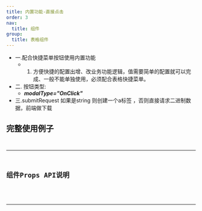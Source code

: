 ```yaml
---
title: 内置功能-直接点击
order: 3
nav:
  title: 组件
group:
  title: 表格组件
---
```



 - 一.配合快捷菜单按钮使用内置功能
   - 1. 方便快捷的配置出增、改业务功能逻辑，值需要简单的配置就可以完成、一般不能单独使用，必须配合表格快捷菜单。
 - 二. 按钮类型:
   - ***modalType="OnClick"***
 - 三.submitRequest 如果是string 则创建一个a标签 ，否则直接请求二进制数据，前端做下载

## 完整使用例子
<code src="@/components/TableCustom/OnClick/Example/demo1.tsx" 
      title="完整使用例子"
      desc="下载" 
    />

---

## 组件Props API说明

<API src="../Example/TableCustomTypes/index.tsx" exports='["ModalPropsType","ModalPropsConfigType"]'></API>

---